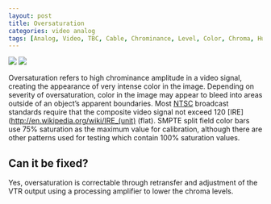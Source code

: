 ```yaml
---
layout: post
title: Oversaturation
categories: video analog
tags: [Analog, Video, TBC, Cable, Chrominance, Level, Color, Chroma, Hue, Operator Error, Tape Error, Time Base Corrector]
---
```


<img src="{{ site.baseurl }}/images/Oversaturated_Flat.jpg">
<img src="{{ site.baseurl }}/images/OversaturatedFixed_Flat.jpg">

Oversaturation refers to high chrominance amplitude in a video signal, creating the appearance of very intense color in the image. Depending on severity of oversaturation, color in the image may appear to bleed into areas outside of an object’s apparent boundaries. Most [NTSC](http://en.wikipedia.org/wiki/NTSC) broadcast standards require that the composite video signal not exceed 120 [IRE](http://en.wikipedia.org/wiki/IRE_(unit) (flat). SMPTE split field color bars use 75% saturation as the maximum value for calibration, although there are other patterns used for testing which contain 100% saturation values.

## Can it be fixed?

Yes, oversaturation is correctable through retransfer and adjustment of the VTR output using a  processing amplifier to lower the chroma levels.
